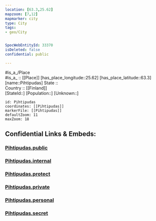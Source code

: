 ```yaml
---
location: [63.3,25.62] 
mapzoom: [7,12] 
mapmarker: city 
type: City
tags:
- geo/City


SpocWebEntityId: 33370
isDeleted: false
confidential: public

---
```

#is_a_/Place  
#is_a_ :: [[Place]] 
[has_place_longitude::25.62] 
[has_place_latitude::63.3] 
[name::Pihtipudas] 
State ::  
Country :: [[Finland]]  
[StateId::] 
[Population::] 
[Unknown::] 


```leaflet
id: Pihtipudas
coordinates: [[Pihtipudas]] 
markerFile: [[Pihtipudas]] 
defaultZoom: 11 
maxZoom: 18
```


## Confidential Links & Embeds: 

### [Pihtipudas.public](/_public/\Earth\Continent\Europe\Europe~North\Finland\Provinces~Finland\Western_Finland\counties~Western_Finland\Central_Finland\CityPihtipudas.public.md) 

### [Pihtipudas.internal](/_internal/\Earth\Continent\Europe\Europe~North\Finland\Provinces~Finland\Western_Finland\counties~Western_Finland\Central_Finland\CityPihtipudas.internal.md) 

### [Pihtipudas.protect](/_protect/\Earth\Continent\Europe\Europe~North\Finland\Provinces~Finland\Western_Finland\counties~Western_Finland\Central_Finland\CityPihtipudas.protect.md) 

### [Pihtipudas.private](/_private/\Earth\Continent\Europe\Europe~North\Finland\Provinces~Finland\Western_Finland\counties~Western_Finland\Central_Finland\CityPihtipudas.private.md) 

### [Pihtipudas.personal](/_personal/\Earth\Continent\Europe\Europe~North\Finland\Provinces~Finland\Western_Finland\counties~Western_Finland\Central_Finland\CityPihtipudas.personal.md) 

### [Pihtipudas.secret](/_secret/\Earth\Continent\Europe\Europe~North\Finland\Provinces~Finland\Western_Finland\counties~Western_Finland\Central_Finland\CityPihtipudas.secret.md)

